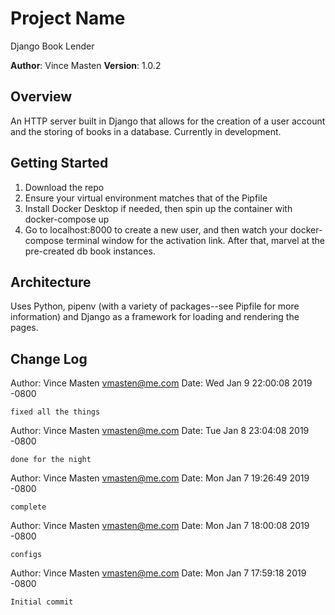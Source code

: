# Project Name
Django Book Lender

**Author**: Vince Masten
**Version**: 1.0.2

## Overview
An HTTP server built in Django that allows for the creation of a user account and the storing of books in a database. Currently in development.

## Getting Started
1. Download the repo
1. Ensure your virtual environment matches that of the Pipfile
1. Install Docker Desktop if needed, then spin up the container with docker-compose up
2. Go to localhost:8000 to create a new user, and then watch your docker-compose terminal window for the activation link. After that, marvel at the pre-created db book instances.

## Architecture
Uses Python, pipenv (with a variety of packages--see Pipfile for more information) and Django as a framework for loading and rendering the pages.

## Change Log

Author: Vince Masten <vmasten@me.com>
Date:   Wed Jan 9 22:00:08 2019 -0800

    fixed all the things

Author: Vince Masten <vmasten@me.com>
Date:   Tue Jan 8 23:04:08 2019 -0800

    done for the night

Author: Vince Masten <vmasten@me.com>
Date:   Mon Jan 7 19:26:49 2019 -0800

    complete

Author: Vince Masten <vmasten@me.com>
Date:   Mon Jan 7 18:00:08 2019 -0800

    configs

Author: Vince Masten <vmasten@me.com>
Date:   Mon Jan 7 17:59:18 2019 -0800

    Initial commit
